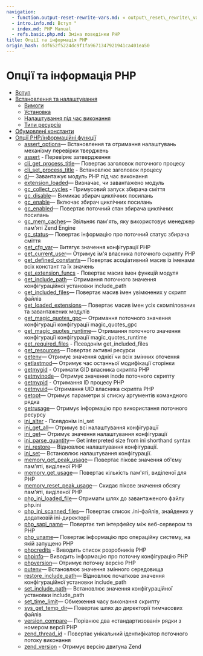 ```yaml
---
navigation:
  - function.output-reset-rewrite-vars.md: « output\_reset\_rewrite\_vars
  - intro.info.md: Вступ "
  - index.md: PHP Manual
  - refs.basic.php.md: Зміна поведінки PHP
title: Опції та інформація PHP
origin_hash: ddf652f5224dc9f1fa9671347921941ca401ea50
---
```

# Опції та інформація PHP

-   [Вступ](intro.info.md)
-   [Встановлення та налаштування](info.setup.md)
    -   [Вимоги](info.requirements.md)
    -   [Установка](info.installation.md)
    -   [Налаштування під час виконання](info.configuration.md)
    -   [Типи ресурсів](info.resources.md)
-   [Обумовлені константи](info.constants.md)
-   [Опції PHP/інформаційні функції](ref.info.md)
    -   [assert\_options](function.assert-options.md)— Встановлення та отримання налаштувань механізму перевірки тверджень
    -   [assert](function.assert.md) \- Перевіряє затвердження
    -   [cli\_get\_process\_title](function.cli-get-process-title.md)— Повертає заголовок поточного процесу
    -   [cli\_set\_process\_title](function.cli-set-process-title.md) \- Встановлює заголовок процесу
    -   [dl](function.dl.md)— Завантажує модуль PHP під час виконання
    -   [extension\_loaded](function.extension-loaded.md)— Визначає, чи завантажено модуль
    -   [gc\_collect\_cycles](function.gc-collect-cycles.md) \- Примусовий запуск збирача сміття
    -   [gc\_disable](function.gc-disable.md)— Вимикає збирач циклічних посилань
    -   [gc\_enable](function.gc-enable.md)— Включає збирач циклічних посилань
    -   [gc\_enabled](function.gc-enabled.md)— Повертає поточний стан збирача циклічних посилань
    -   [gc\_mem\_caches](function.gc-mem-caches.md)— Звільняє пам'ять, яку використовує менеджер пам'яті Zend Engine
    -   [gc\_status](function.gc-status.md)— Повертає інформацію про поточний статус збирача сміття
    -   [get\_cfg\_var](function.get-cfg-var.md)— Витягує значення конфігурації PHP
    -   [get\_current\_user](function.get-current-user.md)— Отримує ім'я власника поточного скрипту PHP
    -   [get\_defined\_constants](function.get-defined-constants.md)— Повертає асоціативний масив із іменами всіх констант та їх значень
    -   [get\_extension\_funcs](function.get-extension-funcs.md) \- Повертає масив імен функцій модуля
    -   [get\_include\_path](function.get-include-path.md)— Отримання поточного значення конфігураційної установки include\_path
    -   [get\_included\_files](function.get-included-files.md)— Повертає масив імен увімкнених у скрипт файлів
    -   [get\_loaded\_extensions](function.get-loaded-extensions.md)— Повертає масив імен усіх скомпілованих та завантажених модулів
    -   [get\_magic\_quotes\_gpc](function.get-magic-quotes-gpc.md)— Отримання поточного значення конфігурації конфігурації magic\_quotes\_gpc
    -   [get\_magic\_quotes\_runtime](function.get-magic-quotes-runtime.md)— Отримання поточного значення конфігурації конфігурації magic\_quotes\_runtime
    -   [get\_required\_files](function.get-required-files.md) \- Псевдонім get\_included\_files
    -   [get\_resources](function.get-resources.md)— Повертає активні ресурси
    -   [getenv](function.getenv.md)— Отримує значення однієї чи всіх змінних оточення
    -   [getlastmod](function.getlastmod.md)— Отримує час останньої модифікації сторінки
    -   [getmygid](function.getmygid.md) \- Отримати GID власника скрипта PHP
    -   [getmyinode](function.getmyinode.md)— Отримує значення inode поточного скрипту
    -   [getmypid](function.getmypid.md) \- Отримання ID процесу PHP
    -   [getmyuid](function.getmyuid.md)— Отримання UID власника скрипта PHP
    -   [getopt](function.getopt.md)— Отримує параметри зі списку аргументів командного рядка
    -   [getrusage](function.getrusage.md)— Отримує інформацію про використання поточного ресурсу
    -   [ini\_alter](function.ini-alter.md) \- Псевдонім ini\_set
    -   [ini\_get\_all](function.ini-get-all.md)— Отримує всі налаштування конфігурації
    -   [ini\_get](function.ini-get.md)— Отримує значення налаштування конфігурації
    -   [ini\_parse\_quantity](function.ini-parse-quantity.md)— Get interpreted size from ini shorthand syntax
    -   [ini\_restore](function.ini-restore.md)— Відновлює налаштування конфігурації.
    -   [ini\_set](function.ini-set.md)— Встановлює налаштування конфігурації.
    -   [memory\_get\_peak\_usage](function.memory-get-peak-usage.md)— Повертає пікове значення об'єму пам'яті, виділеної PHP
    -   [memory\_get\_usage](function.memory-get-usage.md)— Повертає кількість пам'яті, виділеної для PHP
    -   [memory\_reset\_peak\_usage](function.memory-reset-peak-usage.md)— Скидає пікове значення обсягу пам'яті, виділеної PHP
    -   [php\_ini\_loaded\_file](function.php-ini-loaded-file.md)— Отримати шлях до завантаженого файлу php.ini
    -   [php\_ini\_scanned\_files](function.php-ini-scanned-files.md)— Повертає список .ini-файлів, знайдених у додатковій ini-директорії
    -   [php\_sapi\_name](function.php-sapi-name.md)— Повертає тип інтерфейсу між веб-сервером та PHP
    -   [php\_uname](function.php-uname.md)— Повертає інформацію про операційну систему, на якій запущено PHP
    -   [phpcredits](function.phpcredits.md) \- Виводить список розробників PHP
    -   [phpinfo](function.phpinfo.md)— Виводить інформацію про поточну конфігурацію PHP
    -   [phpversion](function.phpversion.md)— Отримує поточну версію PHP
    -   [putenv](function.putenv.md)— Встановлює значення змінного середовища
    -   [restore\_include\_path](function.restore-include-path.md)— Відновлює початкове значення конфігураційної установки include\_path
    -   [set\_include\_path](function.set-include-path.md)— Встановлює значення конфігураційної установки include\_path
    -   [set\_time\_limit](function.set-time-limit.md)— Обмеження часу виконання скрипту
    -   [sys\_get\_temp\_dir](function.sys-get-temp-dir.md)— Повертає шлях до директорії тимчасових файлів
    -   [version\_compare](function.version-compare.md)— Порівнює два «стандартизовані» рядки з номером версії PHP
    -   [zend\_thread\_id](function.zend-thread-id.md) \- Повертає унікальний ідентифікатор поточного потоку виконання
    -   [zend\_version](function.zend-version.md) \- Отримує версію двигуна Zend
